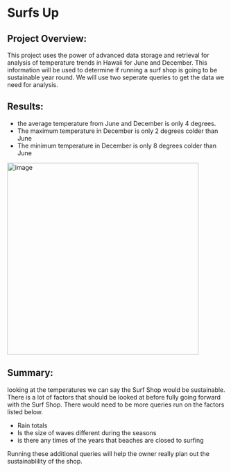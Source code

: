 # Surfs Up

## Project Overview:
 This project uses the power of advanced data storage and retrieval for analysis of temperature trends in Hawaii for June and December. This information will be used to determine if running a surf shop is going to be sustainable year round. We will use two seperate queries to get the data we need for analysis.
 
## Results:
+ the average temperature from June and December is only 4 degrees.
+ The maximum temperature in December is only 2 degrees colder than June
+ The minimum temperature in December is only 8 degrees colder than June
<img width="441" alt="image" src="https://user-images.githubusercontent.com/91449005/156513658-50cf5197-25dc-46d3-b1f5-66d901fb493a.png">

## Summary:
looking at the temperatures we can say the Surf Shop would be sustainable. There is a lot of factors that should be looked at before fully going forward with the Surf Shop. There would need to be more queries run on the factors listed below. 
+ Rain totals
+ Is the size of waves different during the seasons
+ is there any times of the years that beaches are closed to surfing

Running these additional queries will help the owner really plan out the sustainablility of the shop.
